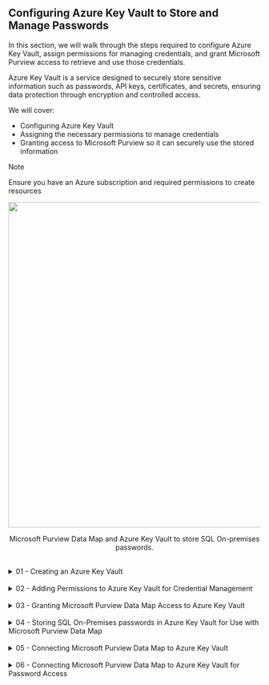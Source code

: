 ## Configuring Azure Key Vault to Store and Manage Passwords

In this section, we will walk through the steps required to configure Azure Key Vault, assign permissions for managing credentials, and grant Microsoft Purview access to retrieve and use those credentials.

Azure Key Vault is a service designed to securely store sensitive information such as passwords, API keys, certificates, and secrets, ensuring data protection through encryption and controlled access.

We will cover:

- Configuring Azure Key Vault
- Assigning the necessary permissions to manage credentials
- Granting access to Microsoft Purview so it can securely use the stored information

>[!NOTE]
> Ensure you have an Azure subscription and required permissions to create resources

<p align="center">
<img src="https://github.com/user-attachments/assets/496be512-c9f1-4f29-8175-6ced5ef86357" width="650"></p>
<p align="center">Microsoft Purview Data Map and Azure Key Vault to store SQL On-premises passwords.</p>

<br>

<details>
<summary>01 - Creating an Azure Key Vault</summary>
<br>

Follow these general steps to create an Azure Key Vault:
1. Go to the [Azure Portal](https://portal.azure.com).
2. Search for **Key Vaults** and click Create.
3. Fill in the necessary details:
   - Subscription: Select your subscription.
   - Resource Group: Choose an existing one or create a new one.
   - Key Vault Name: Provide a unique name for your Key Vault.
   - Region: Select the appropriate region for your resources.
4. Click **Review + Create**, and after validation, click **Create**.

For a visual walkthrough, refer to the images below that will guide you step by step through the process. 

<p align="center">
<img src="https://github.com/user-attachments/assets/8e61d13a-742f-4d92-94e4-37fde8c5bba7" width="650"></p>
<p align="center">Azure Portal.</p>
<br>

<p align="center">
<img src="https://github.com/user-attachments/assets/fc41c77a-149f-490a-b62c-5d8ea33425c5" width="650"></p>
<p align="center">Search for Key Vaults.</p>
<br>

<p align="center">
<img src="https://github.com/user-attachments/assets/7b3739b2-02ae-44f3-befa-074edcb224fa" width="650"></p>
<p align="center">Create a new Key vault.</p>
<br>


<p align="center">
<img src="https://github.com/user-attachments/assets/7bb432a3-db90-4630-b977-769509b3dbad" width="650"></p>
<p align="center">Fill in the necessary details.</p>
<br>

<p align="center">
<img src="https://github.com/user-attachments/assets/6af97abb-eb6d-4d65-846c-f7aecd26a23d" width="650"></p>
<p align="center">Access configuration.</p>
<br>

<p align="center">
<img src="https://github.com/user-attachments/assets/ff67f99a-a2dd-4b91-92e8-cf8b61fbb33a" width="650"></p>
<p align="center">Network configuration.</p>
<br>

<p align="center">
<img src="https://github.com/user-attachments/assets/61ba0767-d879-4789-9650-1d59f81559b9" width="650"></p>
<p align="center">Review and Create.</p>
<br>

<p align="center">
<img src="https://github.com/user-attachments/assets/27f44682-e57d-41cf-8c15-c15db26cc844" width="650"></p>
<p align="center">Deployment progress.</p>
<br>

<p align="center">
<img src="https://github.com/user-attachments/assets/01d955e7-b370-4fcc-8c0f-90fab8fb0dda" width="650"></p>
<p align="center">Deployment completed.</p>
<br>

<p align="center">
<img src="https://github.com/user-attachments/assets/a6570a1e-e761-4ed8-8120-96d954e98685" width="650"></p>
<p align="center">Key Vault main interface.</p>
<br>

</details>

<br>

<details>
<summary>02 - Adding Permissions to Azure Key Vault for Credential Management</summary>
<br>

In this step, we will assign the **Key Vault Administrator** role to your account, which is necessary for securely storing SQL Server on-premises credentials in Azure Key Vault. To do this, follow these steps:
1. In the **Key Vault console**, navigate to **Access control (IAM)**.
2. Click **+ Add** and select **Add role assignment**.
3. Choose **Key Vault Administrator**, then click **Next**.
4. Click **+ Select memebers**.
5. In the right-hand menu, search for your account and select it to assign the administrator role.
6. Finally, press **Review + assign** twice to complete the process.

For a visual walkthrough, refer to the images below that will guide you step by step through the process.
   
<br>
   
<p align="center">
<img src="https://github.com/user-attachments/assets/c342f048-88d9-4e5b-8c42-4ba07154d9e6" width="650"></p>
<p align="center">Key Vault Access control (IAM) menu.</p>
<br>

<p align="center">
<img src="https://github.com/user-attachments/assets/6520a378-d8b6-4547-855b-801b61f2c7bb" width="650"></p>
<p align="center">Key Vault, Add role assignment (Key Vault Admimnistrator).</p>
<br>

<p align="center">
<img src="https://github.com/user-attachments/assets/06a5bc8f-9ea3-4e15-a57d-b0e4d117c11d" width="650"></p>
<p align="center">Key Vault, Select members to assign role.</p>
<br>

<p align="center">
<img src="https://github.com/user-attachments/assets/0f48afb6-4fb7-4ae0-9982-5911b2f48a71" width="650"></p>
<p align="center">Key Vault, Search for the users.</p>
<br>

<p align="center">
<img src="https://github.com/user-attachments/assets/d0525a29-c52c-40cd-a26c-e2d9908d3aa3" width="650"></p>
<p align="center">Key Vault, Review and assign.</p>
<br>

<p align="center">
<img src="https://github.com/user-attachments/assets/ac3f3895-4e71-46c1-b6b4-cf501718fb97" width="650"></p>
<p align="center">Key Vault, Assign summary.</p>
<br>

</details>

<br>

<details>
<summary>03 - Granting Microsoft Purview Data Map Access to Azure Key Vault</summary>
<br>

In this step, we will assign the **Key Vault Secrets User** role to your account. This role is required to allow Microsoft Purview Data Map to access and retrieve credentials stored in Azure Key Vault. To do this, follow these steps
1. In the **Key Vault console**, navigate to **Access control (IAM)**.
2. Click **+ Add** and select **Add role assignment**.
3. Choose **Key Vault Secrets User**, then click **Next**.
4. Click **+ Select memebers**.
5. In the right-hand menu, search for the Microsoft Purview Account created during [Step 01](01%20-%20MicrosoftPurviewAccount.md) and select it to assign the administrator role.
6. Finally, press **Review + assign** twice to complete the process.

For a visual walkthrough, refer to the images below that will guide you step by step through the process.

<br>
   
<p align="center">
<img src="https://github.com/user-attachments/assets/d0a243bf-98e6-4b3f-841e-ba705d47e4de" width="650"></p>
<p align="center">Key Vault Access control (IAM) menu.</p>
<br>

<p align="center">
<img src="https://github.com/user-attachments/assets/42eb76fb-3362-4f4b-a261-82cb007265d9" width="650"></p>
<p align="center">Key Vault, Add role assignment (Key Vault Secrets User).</p>
<br>

<p align="center">
<img src="https://github.com/user-attachments/assets/5300f4f8-0916-440a-887f-e3e8b1f6c504" width="650"></p>
<p align="center">Key Vault, Select members to assign role.</p>
<br>

<p align="center">
<img src="https://github.com/user-attachments/assets/a9b8ab88-7ed1-4daf-bda1-33c8c8140e26" width="650"></p>
<p align="center">Key Vault, Search for the Microsoft Purview Account.</p>
<br>

<p align="center">
<img src="https://github.com/user-attachments/assets/4ae4e801-f95d-4d31-8551-52748061f750" width="650"></p>
<p align="center">Key Vault, Review and assign.</p>
<br>

<p align="center">
<img src="https://github.com/user-attachments/assets/f3d4a3e9-d540-467f-9cec-65a6d5be6a9f" width="650"></p>
<p align="center">Key Vault, Assign summary.</p>
<br>

</details>

<br>

<details>
<summary>04 - Storing SQL On-Premises passwords in Azure Key Vault for Use with Microsoft Purview Data Map</summary>
<br>

With all the necessary permissions assigned, we can now proceed to store the passwords required for **Microsoft Purview Data Map**. In this case, we will store the password created in [Step 03c](03c%20-%20Configure%20SQL%20on-premises.md) of this guide. To store the password in **Azure Key Vault**, follow these steps:
1. In the **Key Vault console**, expand **Objects** and navigate to **Secrets**.
2. Click **+ Generate/Import**
3. Fill in the necessary details:
   - **Upload options:** Keep Manual as the default setting.
   - **Name:** Provide a clear and descriptive name for the secret. This name will be referenced later in the final step of this section.
   - **Secret value:** Enter your SQL account password (the same one created in [Step 03c](03c%20-%20Configure%20SQL%20on-premises.md)).
   - Leave the remaining options as is and click **Create**.

<br>
   
<p align="center">
<img src="https://github.com/user-attachments/assets/48b7831d-3761-4dc7-b26b-8ba674c80812" width="650"></p>
<p align="center">Key Vault console.</p>
<br>

<p align="center">
<img src="https://github.com/user-attachments/assets/4cc42366-086d-4b95-85f1-0db204a9b4c8" width="650"></p>
<p align="center">Key Vault Secrets menu.</p>
<br>

<p align="center">
<img src="https://github.com/user-attachments/assets/f76021d6-2e4d-4e83-a8a0-46e36af131bf" width="650"></p>
<p align="center">Key Vault, Create a secret.</p>
<br>

<p align="center">
<img src="https://github.com/user-attachments/assets/bdc83629-44c9-4bcd-a047-212f18a4bd7a" width="650"></p>
<p align="center">Key Vault, fulfil the information required.</p>
<br>

<p align="center">
<img src="https://github.com/user-attachments/assets/e1c1f140-63d2-4c2b-91b9-2a27698a8f2c" width="650"></p>
<p align="center">Key Vault, secret created.</p>
<br>

</details>

<br>


<details>
<summary>05 - Connecting Microsoft Purview Data Map to Azure Key Vault</summary>
<br>

To start using the credentials stored in Azure Key Vault, follow these steps
1. In **Microsoft Purview Data Map**, expand **Source management** and navigate to **Credentials**.
2. Click **Manage Key Vault connections**
3. In the pane on the right, Click **+ New** and fill in the required details:
   - **Name:** Enter a clear and descriptive name
   - **Description:**(Optional) While not mandatory, providing a description can be helpful for future reference.
   - **Select a domain:** Use the domain created in [Step 02](02%20-%20PurviewPortalConfiguration.md).
   - **Azure subscription:** Select the subscription where the Key Vault was created, or keep All to view all available options.
   - **Key Vault name:** Select the Key Vault name created earlier in this section.
4. Click **Create**
5. After completing the setup, click **Close**.

<br>

<p align="center">
<img src="https://github.com/user-attachments/assets/35e83205-c6d7-4a69-96c7-794e5a51e889" width="650"></p>
<p align="center">Microsoft Purview Data Map, Credentials menu.</p>
<br>

<p align="center">
<img src="https://github.com/user-attachments/assets/99fb5500-2a81-4cbf-8800-3128089c1fe5" width="650"></p>
<p align="center">Microsoft Purview Data Map, Manage Key Vault connections.</p>
<br>

<p align="center">
<img src="https://github.com/user-attachments/assets/3d3515af-d31d-4f86-936d-fa8c39ac1525" width="650"></p>
<p align="center">Microsoft Purview Data Map, New Key Vault.</p>
<br>

<p align="center">
<img src="https://github.com/user-attachments/assets/8b4c9f8b-ef40-4ba6-b305-a3ae9a024ea2" width="650"></p>
<p align="center">Microsoft Purview Data Map, Adding Key Vault values.</p>
<br>

<p align="center">
<img src="https://github.com/user-attachments/assets/2cca9c8e-53c3-45d3-899a-f9718be8bffa" width="650"></p>
<p align="center">Microsoft Purview Data Map, Key Vault connection created</p>
<br>

</details>

<br>

<details>
<summary>06 - Connecting Microsoft Purview Data Map to Azure Key Vault for Password Access</summary>
<br>

In this final step, we will establish the connection between Microsoft Purview Data Map and Azure Key Vault to securely access the stored passwords. To achieve this, follow these steps:
1. In **Microsoft Purview Data Map**, expand **Source management** and navigate to **Credentials**.
2. Click **+ New**
3. In the pane on the right, fill in the required details:
   - **Name:** Enter a clear and descriptive name.
   - **Description:**(Optional) While not mandatory, providing a description can be helpful for future reference.
   - **Select a domain:** Use the domain created in [Step 02](02%20-%20PurviewPortalConfiguration.md).
   - **Authentication method:** Choose **SQL Authentication**.
   - **User name:** Enter the username set in [Step 03c](03c%20-%20Configure%20SQL%20on-premises.md).
   - **Key Vault connection:** Select the connection created earlier in this section.
   - **Secret name:** Enter the secret name used when storing the SQL password in Key Vault.
   - **Secret version:** Leave this field blank unless you have multiple versions for a same Secret name.
4. Click **Create**.

<br>

<p align="center">
<img src="https://github.com/user-attachments/assets/8476e0d6-f4c3-4cfe-8aab-3a6701687444" width="650"></p>
<p align="center">Microsoft Purview Data Map, Credentials menu.</p>
<br>

<p align="center">
<img src="https://github.com/user-attachments/assets/34e684b6-bbc0-4c21-9632-102fbf03c8b4" width="650"></p>
<p align="center">Microsoft Purview Data Map,  New credentials.</p>
<br>

<p align="center">
<img src="https://github.com/user-attachments/assets/f9598588-f71c-4d86-a98f-a568609de7a4" width="650"></p>
<p align="center">Microsoft Purview Data Map, Adding your SQL Server on-premises credentials.</p>
<br>

<p align="center">
<img src="https://github.com/user-attachments/assets/ec80dad1-04bf-4176-b8d1-21a8e9eba8b7" width="650"></p>
<p align="center">Microsoft Purview Data Map, New credential created.</p>
<br>

</details>

<br><br>
